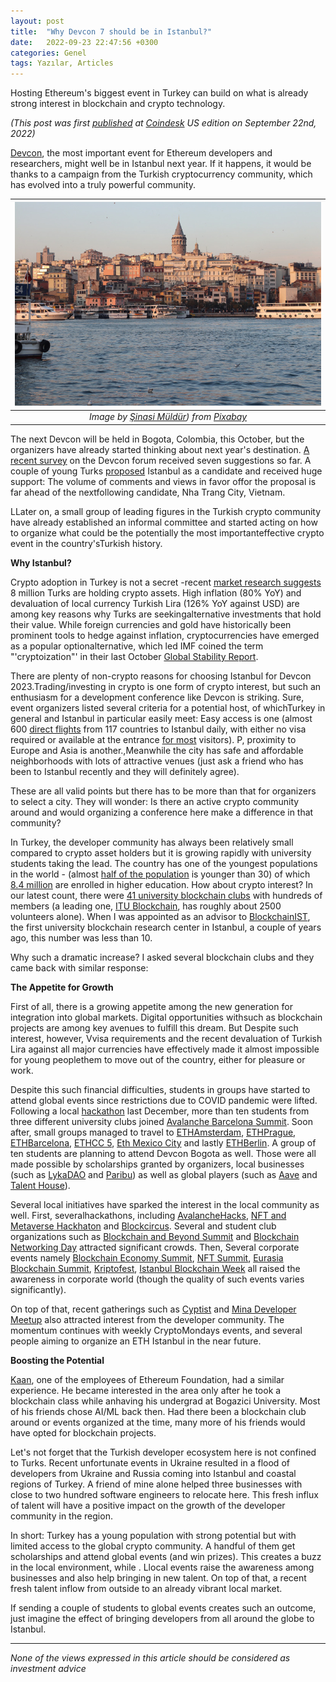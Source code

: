 ```yaml
---
layout: post
title:  "Why Devcon 7 should be in Istanbul?"
date:   2022-09-23 22:47:56 +0300
categories: Genel
tags: Yazılar, Articles
---
```


Hosting Ethereum's biggest event in Turkey can build on what is already strong interest in blockchain and crypto technology.

*(This post was first [published](https://www.coindesk.com/layer2/2022/09/22/why-devcon-7-should-be-in-istanbul/) at [Coindesk](https://www.coindesk.com/) US edition on September 22nd, 2022)*

[Devcon](https://devcon.org/), the most important event for Ethereum developers and researchers, might well be in Istanbul next year. If it happens, it would be thanks to a campaign from the Turkish cryptocurrency community, which has evolved into a truly powerful community.

| ![istanbul](/assets/galata-4043037_800.jpg)|
|:--:| 
| *Image by [Şinasi Müldür]([https://pixabay.com/users/smuldur-5589717/)) from [Pixabay](https://pixabay.com/)*|

The next Devcon will be held in Bogota, Colombia, this October, but the organizers have already started thinking about next year's destination. [A recent survey](https://forum.devcon.org/c/devcon-7-location-suggestions/14) on the Devcon forum received seven suggestions so far. A couple of young Turks [proposed](https://forum.devcon.org/t/proposed-location-istanbul-turkiye/412/28) Istanbul as a candidate and received huge support: The volume of comments and views in favor offor the proposal is far ahead of the nextfollowing candidate, Nha Trang City, Vietnam.

LLater on, a small group of leading figures in the Turkish crypto community have already established an informal committee and started acting on how to organize what could be the potentially the most importanteffective crypto event in the country'sTurkish history.

**Why Istanbul?**

Crypto adoption in Turkey is not a secret -recent [market research suggests](https://www.coindeskturkiye.com/sirketler/turkiye-kripto-piyasasinin-mercek-altina-alindigi-arastirmaya-gore-kripto-parayla-islem-yapanlarin-orani-yuzde-74-artti-1342) 8 million Turks are holding crypto assets. High inflation (80% YoY) and devaluation of local currency Turkish Lira (126% YoY against USD) are among key reasons why Turks are seekingalternative investments that hold their value. While foreign currencies and gold have historically been prominent tools to hedge against inflation, cryptocurrencies have emerged as a popular optionalternative, which led IMF coined the term "'cryptoization"' in their last October [Global Stability Report](https://blogs.imf.org/2021/10/01/crypto-boom-poses-new-challenges-to-financial-stability/).

There are plenty of non-crypto reasons for choosing Istanbul for Devcon 2023.Trading/investing in crypto is one form of crypto interest, but such an enthusiasm for a development conference like Devcon is striking. Sure, event organizers listed several criteria for a potential host, of whichTurkey in general and Istanbul in particular easily meet: Easy access is one (almost 600 [direct flights](https://www.flightconnections.com/flights-to-istanbul-ist) from 117 countries to Istanbul daily, with either no visa required or available at the entrance [for most](https://en.wikipedia.org/wiki/Visa_policy_of_Turkey#Visa_policy_map) visitors). P, proximity to Europe and Asia is another.,Meanwhile the city has safe and affordable neighborhoods with lots of attractive venues (just ask a friend who has been to Istanbul recently and they will definitely agree).

These are all valid points but there has to be more than that for organizers to select a city. They will wonder: Is there an active crypto community around and would organizing a conference here make a difference in that community?

In Turkey, the developer community has always been relatively small compared to crypto asset holders but it is growing rapidly with university students taking the lead. The country has one of the youngest populations in the world - (almost [half of the population](https://datacommons.org/place/country/TUR?category=Demographics#Population-by-age) is younger than 30) of which [8.4 million](https://www.trade.gov/country-commercial-guides/turkey-education) are enrolled in higher education. How about crypto interest? In our latest count, there were [41 university blockchain clubs](https://docs.google.com/spreadsheets/d/1kE0IZyaQbAXxTGGugGixiC0VRhoLIRKusCq1twtW3GI/edit#gid=0) with hundreds of members (a leading one, [ITU Blockchain](https://www.itublockchain.com/), has roughly about 2500 volunteers alone). When I was appointed as an advisor to [BlockchainIST](https://blockchainist.org/), the first university blockchain research center in Istanbul, a couple of years ago, this number was less than 10.

Why such a dramatic increase? I asked several blockchain clubs and they came back with similar response:

**The Appetite for Growth**

First of all, there is a growing appetite among the new generation for integration into global markets. Digital opportunities withsuch as blockchain projects are among key avenues to fulfill this dream. But Despite such interest, however, Vvisa requirements and the recent devaluation of Turkish Lira against all major currencies have effectively made it almost impossible for young peoplethem to move out of the country, either for pleasure or work.

Despite this such financial difficulties, students in groups have started to attend global events since restrictions due to COVID pandemic were lifted. Following a local [hackathon](https://istanbul.avalanchehacks.com/) last December, more than ten students from three different university clubs joined [Avalanche Barcelona Summit](https://www.avalanchesummit.com/). Soon after, small groups managed to travel to [ETHAmsterdam](https://amsterdam.ethglobal.com/), [ETHPrague](https://ethprague.com/), [ETHBarcelona](https://ethbarcelona.com/), [ETHCC 5](https://ethcc.io/), [Eth Mexico City](https://soliditydeveloper.com/eth-mexico-city) and lastly [ETHBerlin](https://ethberlin.ooo/). A group of ten students are planning to attend Devcon Bogota as well. Those were all made possible by scholarships granted by organizers, local businesses (such as [LykaDAO](https://www.laykadao.space/) and [Paribu](https://www.paribu.com/)) as well as global players (such as [Aave](https://aave.com/) and [Talent House](https://www.talenthouse.com.tr/)).

Several local initiatives have sparked the interest in the local community as well. First, severalhackathons, including [AvalancheHacks](https://istanbul.avalanchehacks.com/), [NFT and Metaverse Hackhaton](https://hackathonturkiye.com/etkinlik/blokzincir-nft-ve-metaverse-hackathonu) and [Blockcircus](https://www.eventbrite.com/e/blockchain-egitim-hackathon-blockcircus-tickets-46836838244). Several and student club organizations such as [Blockchain and Beyond Summit](https://sites.google.com/view/blockchain-beyondsummit/ana-sayfa) and [Blockchain Networking Day](https://twitter.com/bogazicichain/status/1525200754792857601) attracted significant crowds. Then, Several corporate events namely [Blockchain Economy Summit](https://blockchaineconomy.istanbul/en), [NFT Summit](https://nftsummit.ist/), [Eurasia Blockchain Summit](https://www.eurasiablockchain.com/), [Kriptofest](https://kriptofest.org/), [Istanbul Blockchain Week](https://istanbulblockchainweek.com/) all raised the awareness in corporate world (though the quality of such events varies significantly).

On top of that, recent gatherings such as [Cyptist](https://www.cryptist.org/) and [Mina Developer Meetup](https://www.eventbrite.com/e/mina-zkapp-developers-meetup-istanbul-tickets-344946232467) also attracted interest from the developer community. The momentum continues with weekly CryptoMondays events, and several people aiming to organize an ETH Istanbul in the near future.

**Boosting the Potential**

[Kaan](https://twitter.com/kaanuzdogan), one of the employees of Ethereum Foundation, had a similar experience. He became interested in the area only after he took a blockchain class while anhaving his undergrad at Bogazici University. Most of his friends chose AI/ML back then. Had there been a blockchain club around or events organized at the time, many more of his friends would have opted for blockchain projects.

Let's not forget that the Turkish developer ecosystem here is not confined to Turks. Recent unfortunate events in Ukraine resulted in a flood of developers from Ukraine and Russia coming into Istanbul and coastal regions of Turkey. A friend of mine alone helped three businesses with close to two hundred software engineers to relocate here. This fresh influx of talent will have a positive impact on the growth of the developer community in the region.

In short: Turkey has a young population with strong potential but with limited access to the global crypto community. A handful of them get scholarships and attend global events (and win prizes). This creates a buzz in the local environment, while . Llocal events raise the awareness among businesses and also help bringing in new talent. On top of that, a recent fresh talent inflow from outside to an already vibrant local market.

If sending a couple of students to global events creates such an outcome, just imagine the effect of bringing developers from all around the globe to Istanbul.

---

*None of the views expressed in this article should be considered as investment advice*
